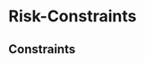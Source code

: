 # Risk-Constraints 

## Constraints
<Need to have access to internet> 
<Access to some sort of device to run the program>
<They have to have time to plan ahead(planning from Sunday).>